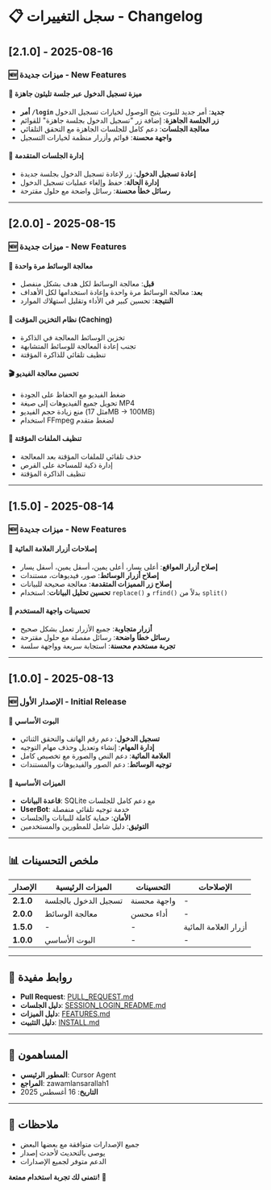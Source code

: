 # 📋 سجل التغييرات - Changelog

## [2.1.0] - 2025-08-16

### 🆕 **ميزات جديدة - New Features**

#### **🔐 ميزة تسجيل الدخول عبر جلسة تليثون جاهزة**
- **أمر `/login` جديد**: أمر جديد للبوت يتيح الوصول لخيارات تسجيل الدخول
- **زر الجلسة الجاهزة**: إضافة زر "تسجيل الدخول بجلسة جاهزة" للقوائم
- **معالجة الجلسات**: دعم كامل للجلسات الجاهزة مع التحقق التلقائي
- **واجهة محسنة**: قوائم وأزرار منظمة لخيارات التسجيل

#### **🔄 إدارة الجلسات المتقدمة**
- **إعادة تسجيل الدخول**: زر لإعادة تسجيل الدخول بجلسة جديدة
- **إدارة الحالة**: حفظ وإلغاء عمليات تسجيل الدخول
- **رسائل خطأ محسنة**: رسائل واضحة مع حلول مقترحة

---

## [2.0.0] - 2025-08-15

### 🆕 **ميزات جديدة - New Features**

#### **🎯 معالجة الوسائط مرة واحدة**
- **قبل**: معالجة الوسائط لكل هدف بشكل منفصل
- **بعد**: معالجة الوسائط مرة واحدة وإعادة استخدامها لكل الأهداف
- **النتيجة**: تحسين كبير في الأداء وتقليل استهلاك الموارد

#### **💾 نظام التخزين المؤقت (Caching)**
- تخزين الوسائط المعالجة في الذاكرة
- تجنب إعادة المعالجة للوسائط المتشابهة
- تنظيف تلقائي للذاكرة المؤقتة

#### **🎬 تحسين معالجة الفيديو**
- ضغط الفيديو مع الحفاظ على الجودة
- تحويل جميع الفيديوهات إلى صيغة MP4
- منع زيادة حجم الفيديو (مثل 17MB → 100MB)
- استخدام FFmpeg لضغط متقدم

#### **🧹 تنظيف الملفات المؤقتة**
- حذف تلقائي للملفات المؤقتة بعد المعالجة
- إدارة ذكية للمساحة على القرص
- تنظيف الذاكرة المؤقتة

---

## [1.5.0] - 2025-08-14

### 🆕 **ميزات جديدة - New Features**

#### **🔧 إصلاحات أزرار العلامة المائية**
- **إصلاح أزرار المواقع**: أعلى يسار، أعلى يمين، أسفل يمين، أسفل يسار
- **إصلاح أزرار الوسائط**: صور، فيديوهات، مستندات
- **إصلاح زر المميزات المتقدمة**: معالجة صحيحة للبيانات
- **تحسين تحليل البيانات**: استخدام `replace()` و `rfind()` بدلاً من `split()`

#### **📱 تحسينات واجهة المستخدم**
- **أزرار متجاوبة**: جميع الأزرار تعمل بشكل صحيح
- **رسائل خطأ واضحة**: رسائل مفصلة مع حلول مقترحة
- **تجربة مستخدم محسنة**: استجابة سريعة وواجهة سلسة

---

## [1.0.0] - 2025-08-13

### 🆕 **الإصدار الأول - Initial Release**

#### **🤖 البوت الأساسي**
- **تسجيل الدخول**: دعم رقم الهاتف والتحقق الثنائي
- **إدارة المهام**: إنشاء وتعديل وحذف مهام التوجيه
- **العلامة المائية**: دعم النص والصورة مع تخصيص كامل
- **توجيه الوسائط**: دعم الصور والفيديوهات والمستندات

#### **🔧 الميزات الأساسية**
- **قاعدة البيانات**: SQLite مع دعم كامل للجلسات
- **UserBot**: خدمة توجيه تلقائي منفصلة
- **الأمان**: حماية كاملة للبيانات والجلسات
- **التوثيق**: دليل شامل للمطورين والمستخدمين

---

## 📊 **ملخص التحسينات**

| الإصدار | الميزات الرئيسية | التحسينات | الإصلاحات |
|----------|------------------|------------|-----------|
| **2.1.0** | تسجيل الدخول بالجلسة | واجهة محسنة | - |
| **2.0.0** | معالجة الوسائط | أداء محسن | - |
| **1.5.0** | - | - | أزرار العلامة المائية |
| **1.0.0** | البوت الأساسي | - | - |

---

## 🔗 **روابط مفيدة**

- **Pull Request**: [PULL_REQUEST.md](./PULL_REQUEST.md)
- **دليل الجلسات**: [SESSION_LOGIN_README.md](./SESSION_LOGIN_README.md)
- **دليل الميزات**: [FEATURES.md](./FEATURES.md)
- **دليل التثبيت**: [INSTALL.md](./INSTALL.md)

---

## 👥 **المساهمون**

- **المطور الرئيسي**: Cursor Agent
- **المراجع**: zawamlansarallah1
- **التاريخ**: 16 أغسطس 2025

---

## 📝 **ملاحظات**

- جميع الإصدارات متوافقة مع بعضها البعض
- يوصى بالتحديث لأحدث إصدار
- الدعم متوفر لجميع الإصدارات

**نتمنى لك تجربة استخدام ممتعة!** 🚀